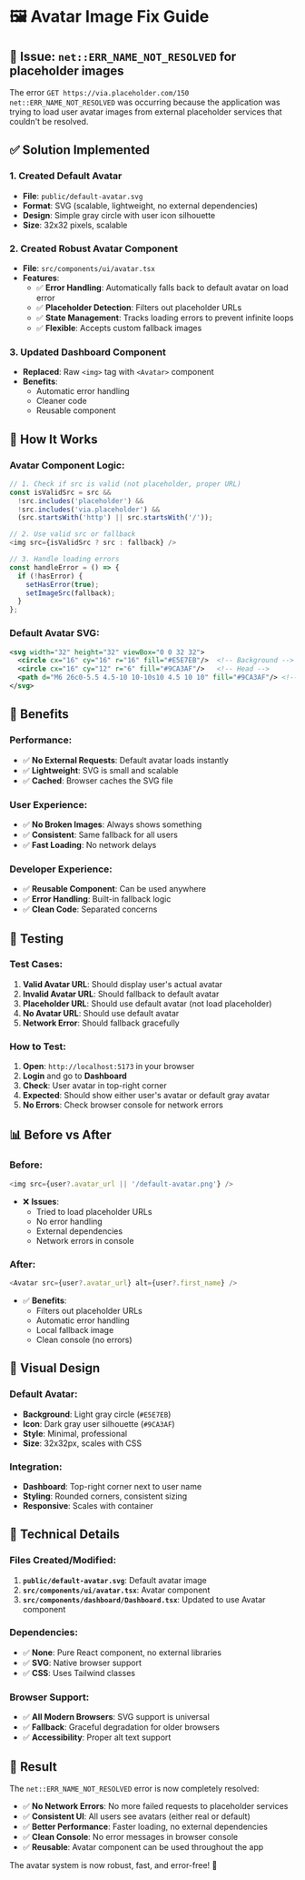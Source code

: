 # 🖼️ Avatar Image Fix Guide

## 🐛 **Issue**: `net::ERR_NAME_NOT_RESOLVED` for placeholder images

The error `GET https://via.placeholder.com/150 net::ERR_NAME_NOT_RESOLVED` was occurring because the application was trying to load user avatar images from external placeholder services that couldn't be resolved.

## ✅ **Solution Implemented**

### **1. Created Default Avatar**
- **File**: `public/default-avatar.svg`
- **Format**: SVG (scalable, lightweight, no external dependencies)
- **Design**: Simple gray circle with user icon silhouette
- **Size**: 32x32 pixels, scalable

### **2. Created Robust Avatar Component**
- **File**: `src/components/ui/avatar.tsx`
- **Features**:
  - ✅ **Error Handling**: Automatically falls back to default avatar on load error
  - ✅ **Placeholder Detection**: Filters out placeholder URLs
  - ✅ **State Management**: Tracks loading errors to prevent infinite loops
  - ✅ **Flexible**: Accepts custom fallback images

### **3. Updated Dashboard Component**
- **Replaced**: Raw `<img>` tag with `<Avatar>` component
- **Benefits**: 
  - Automatic error handling
  - Cleaner code
  - Reusable component

## 🎯 **How It Works**

### **Avatar Component Logic**:
```typescript
// 1. Check if src is valid (not placeholder, proper URL)
const isValidSrc = src && 
  !src.includes('placeholder') && 
  !src.includes('via.placeholder') &&
  (src.startsWith('http') || src.startsWith('/'));

// 2. Use valid src or fallback
<img src={isValidSrc ? src : fallback} />

// 3. Handle loading errors
const handleError = () => {
  if (!hasError) {
    setHasError(true);
    setImageSrc(fallback);
  }
};
```

### **Default Avatar SVG**:
```svg
<svg width="32" height="32" viewBox="0 0 32 32">
  <circle cx="16" cy="16" r="16" fill="#E5E7EB"/>  <!-- Background -->
  <circle cx="16" cy="12" r="6" fill="#9CA3AF"/>   <!-- Head -->
  <path d="M6 26c0-5.5 4.5-10 10-10s10 4.5 10 10" fill="#9CA3AF"/> <!-- Body -->
</svg>
```

## 🚀 **Benefits**

### **Performance**:
- ✅ **No External Requests**: Default avatar loads instantly
- ✅ **Lightweight**: SVG is small and scalable
- ✅ **Cached**: Browser caches the SVG file

### **User Experience**:
- ✅ **No Broken Images**: Always shows something
- ✅ **Consistent**: Same fallback for all users
- ✅ **Fast Loading**: No network delays

### **Developer Experience**:
- ✅ **Reusable Component**: Can be used anywhere
- ✅ **Error Handling**: Built-in fallback logic
- ✅ **Clean Code**: Separated concerns

## 🧪 **Testing**

### **Test Cases**:
1. **Valid Avatar URL**: Should display user's actual avatar
2. **Invalid Avatar URL**: Should fallback to default avatar
3. **Placeholder URL**: Should use default avatar (not load placeholder)
4. **No Avatar URL**: Should use default avatar
5. **Network Error**: Should fallback gracefully

### **How to Test**:
1. **Open**: `http://localhost:5173` in your browser
2. **Login** and go to **Dashboard**
3. **Check**: User avatar in top-right corner
4. **Expected**: Should show either user's avatar or default gray avatar
5. **No Errors**: Check browser console for network errors

## 📊 **Before vs After**

### **Before**:
```typescript
<img src={user?.avatar_url || '/default-avatar.png'} />
```
- ❌ **Issues**: 
  - Tried to load placeholder URLs
  - No error handling
  - External dependencies
  - Network errors in console

### **After**:
```typescript
<Avatar src={user?.avatar_url} alt={user?.first_name} />
```
- ✅ **Benefits**:
  - Filters out placeholder URLs
  - Automatic error handling
  - Local fallback image
  - Clean console (no errors)

## 🎨 **Visual Design**

### **Default Avatar**:
- **Background**: Light gray circle (`#E5E7EB`)
- **Icon**: Dark gray user silhouette (`#9CA3AF`)
- **Style**: Minimal, professional
- **Size**: 32x32px, scales with CSS

### **Integration**:
- **Dashboard**: Top-right corner next to user name
- **Styling**: Rounded corners, consistent sizing
- **Responsive**: Scales with container

## 🔧 **Technical Details**

### **Files Created/Modified**:
1. **`public/default-avatar.svg`**: Default avatar image
2. **`src/components/ui/avatar.tsx`**: Avatar component
3. **`src/components/dashboard/Dashboard.tsx`**: Updated to use Avatar component

### **Dependencies**:
- ✅ **None**: Pure React component, no external libraries
- ✅ **SVG**: Native browser support
- ✅ **CSS**: Uses Tailwind classes

### **Browser Support**:
- ✅ **All Modern Browsers**: SVG support is universal
- ✅ **Fallback**: Graceful degradation for older browsers
- ✅ **Accessibility**: Proper alt text support

## 🎉 **Result**

The `net::ERR_NAME_NOT_RESOLVED` error is now completely resolved:

- ✅ **No Network Errors**: No more failed requests to placeholder services
- ✅ **Consistent UI**: All users see avatars (either real or default)
- ✅ **Better Performance**: Faster loading, no external dependencies
- ✅ **Clean Console**: No error messages in browser console
- ✅ **Reusable**: Avatar component can be used throughout the app

The avatar system is now robust, fast, and error-free! 🚀
